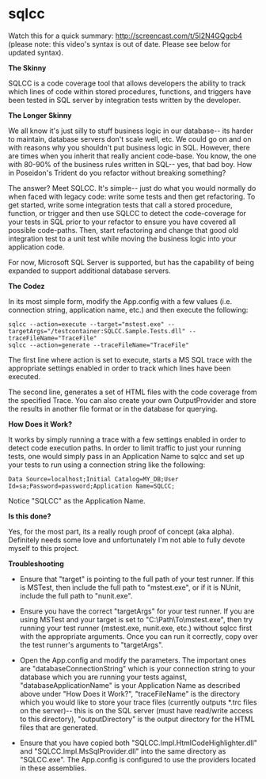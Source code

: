 sqlcc
=====

Watch this for a quick summary: http://screencast.com/t/5I2N4GQgcb4 (please note: this video's syntax is out of date.  Please see below for updated syntax).

**The Skinny**

SQLCC is a code coverage tool that allows developers the ability to track which lines of code within stored procedures, functions, and triggers have been tested in SQL server by integration tests written by the developer.

**The Longer Skinny**

We all know it's just silly to stuff business logic in our database-- its harder to maintain, database servers don't scale well, etc.  We could go on and on with reasons why you shouldn't put business logic in SQL.  However, there are times when you inherit that really ancient code-base.  You know, the one with 80-90% of the business rules written in SQL-- yes, that bad boy.  How in Poseidon's Trident do you refactor without breaking something?

The answer?  Meet SQLCC.  It's simple-- just do what you would normally do when faced with legacy code: write some tests and then get refactoring.  To get started, write some integration tests that call a stored procedure, function, or trigger and then use SQLCC to detect the code-coverage for your tests in SQL prior to your refactor to ensure you have covered all possible code-paths.  Then, start refactoring and change that good old integration test to a unit test while moving the business logic into your application code.

For now, Microsoft SQL Server is supported, but has the capability of being expanded to support additional database servers.

**The Codez**

In its most simple form, modify the App.config with a few values (i.e. connection string, application name, etc.) and then execute the following:

    sqlcc --action=execute --target="mstest.exe" --targetArgs="/testcontainer:SQLCC.Sample.Tests.dll" --traceFileName="TraceFile"
    sqlcc --action=generate --traceFileName="TraceFile"

The first line where action is set to execute, starts a MS SQL trace with the appropriate settings enabled in order to track which lines have been executed.

The second line, generates a set of HTML files with the code coverage from the specified Trace.  You can also create your own OutputProvider and store the results in another file format or in the database for querying.

**How Does it Work?**

It works by simply running a trace with a few settings enabled in order to detect code execution paths.  In order to limit traffic to just your running tests, one would simply pass in an Application Name to sqlcc and set up your tests to run using a connection string like the following:

    Data Source=localhost;Initial Catalog=MY_DB;User Id=sa;Password=password;Application Name=SQLCC;

Notice "SQLCC" as the Application Name.
 
**Is this done?**

Yes, for the most part, its a really rough proof of concept (aka alpha).  Definitely needs some love and unfortunately I'm not able to fully devote myself to this project.

**Troubleshooting**

- Ensure that "target" is pointing to the full path of your test runner.  If this is MSTest, then include the full path to "mstest.exe", or if it is NUnit, include the full path to "nunit.exe".

- Ensure you have the correct "targetArgs" for your test runner.  If you are using MSTest and your target is set to "C:\Path\To\mstest.exe", then try running your test runner (mstest.exe, nunit.exe, etc.) without sqlcc first with the appropriate arguments.  Once you can run it correctly, copy over the test runner's arguments to "targetArgs".

- Open the App.config and modify the parameters.  The important ones are "databaseConnectionString" which is your connection string to your database which you are running your tests against, "databaseApplicationName" is your Application Name as described above under "How Does it Work?", "traceFileName" is the directory which you would like to store your trace files (currently outputs *.trc files on the server)-- this is on the SQL server (must have read/write access to this directory), "outputDirectory" is the output directory for the HTML files that are generated.

- Ensure that you have copied both "SQLCC.Impl.HtmlCodeHighlighter.dll" and "SQLCC.Impl.MsSqlProvider.dll" into the same directory as "SQLCC.exe".  The App.config is configured to use the providers located in these assemblies.